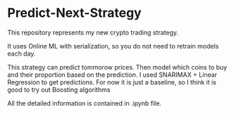 # Predict-Next-Strategy

This repository represents my new crypto trading strategy.

It uses Online ML with serialization, so you do not need to retrain models each day.

This strategy can predict tommorow prices. Then model which coins to buy and their proportion based on the prediction.
I used SNARIMAX + Linear Regression to get predictions. For now it is just a baseline, so I think it is good to try out Boosting algorithms

All the detailed information is contained in .ipynb file.



